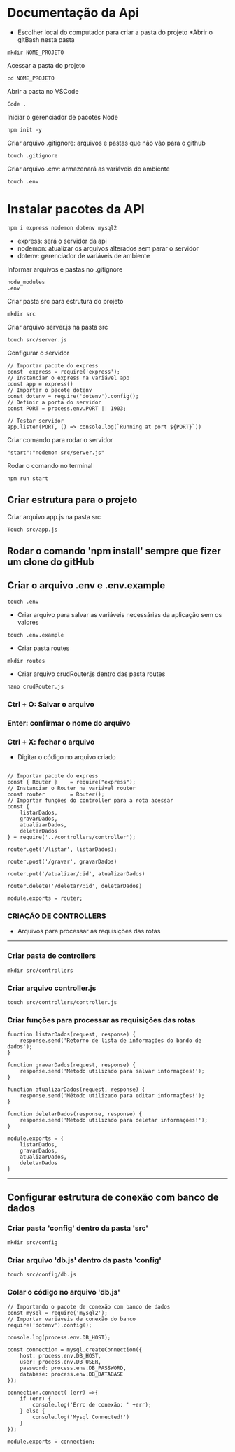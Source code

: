 # Documentação da Api
* Escolher local do computador para criar a pasta do projeto
*Abrir o gitBash nesta pasta

```
mkdir NOME_PROJETO
```
Acessar a pasta do projeto
```
cd NOME_PROJETO
```
Abrir a pasta no VSCode
```
Code .
```
Iniciar o gerenciador de pacotes Node
```
npm init -y
```
Criar arquivo .gitignore: arquivos e pastas que não vão para o github
```
touch .gitignore
```
Criar arquivo .env: armazenará as variáveis do ambiente
```
touch .env
```
# Instalar pacotes da API
```
npm i express nodemon dotenv mysql2
```
* express: será o servidor da api
* nodemon: atualizar os arquivos alterados sem parar o servidor
* dotenv: gerenciador de variáveis de ambiente

Informar arquivos e pastas no .gitignore
```
node_modules
.env
```
Criar pasta src para estrutura do projeto
```
mkdir src
```
Criar arquivo server.js na pasta src
```
touch src/server.js
```
Configurar o servidor
```
// Importar pacote do express
const  express = require('express');
// Instanciar o express na variável app
const app = express()
// Importar o pacote dotenv
const dotenv = require('dotenv').config();
// Definir a porta do servidor
const PORT = process.env.PORT || 1903;

// Testar servidor
app.listen(PORT, () => console.log(`Running at port ${PORT}`))
```

Criar comando para rodar o servidor
```
"start":"nodemon src/server.js"
```

Rodar o comando no terminal
```
npm run start
```

## Criar estrutura para o projeto

Criar arquivo app.js na pasta src
```
Touch src/app.js
```

## Rodar o comando 'npm install' sempre que fizer um clone do gitHub

## Criar o arquivo .env e .env.example

```
touch .env
```
* Criar arquivo para salvar as variáveis necessárias da aplicação sem os valores
```
touch .env.example
```
* Criar pasta routes
```
mkdir routes

```
* Criar arquivo crudRouter.js dentro das pasta routes
```
nano crudRouter.js 
```

### Ctrl + O: Salvar o arquivo
### Enter: confirmar o nome do arquivo
### Ctrl + X: fechar o arquivo

* Digitar o código no arquivo criado
```

// Importar pacote do express
const { Router }    = require("express");
// Instanciar o Router na variável router
const router        = Router();
// Importar funções do controller para a rota acessar
const { 
    listarDados,
    gravarDados,
    atualizarDados,
    deletarDados
} = require('../controllers/controller');

router.get('/listar', listarDados);

router.post('/gravar', gravarDados)

router.put('/atualizar/:id', atualizarDados)

router.delete('/deletar/:id', deletarDados)

module.exports = router;

```
### CRIAÇÃO DE CONTROLLERS
* Arquivos para processar as requisições das rotas

<hr>

### Criar pasta de controllers

```
mkdir src/controllers
```

### Criar arquivo controller.js

```
touch src/controllers/controller.js
```
### Criar funções para processar as requisições das rotas

```
function listarDados(request, response) {
    response.send('Retorno de lista de informações do bando de dados');
}

function gravarDados(request, response) {
    response.send('Método utilizado para salvar informações!');
} 

function atualizarDados(request, response) {
    response.send('Método utilizado para editar informações!');
}

function deletarDados(response, response) {
    response.send('Método utilizado para deletar informações!');
}

module.exports = {
    listarDados, 
    gravarDados,
    atualizarDados,
    deletarDados
}
```
<hr>

## Configurar estrutura de conexão com banco de dados 

### Criar pasta 'config' dentro da pasta 'src'
```
mkdir src/config
```
### Criar arquivo 'db.js' dentro da pasta 'config'
```
touch src/config/db.js
```

### Colar o código no arquivo 'db.js'
```
// Importando o pacote de conexão com banco de dados
const mysql = require('mysql2');
// Importar variáveis de conexão do banco
require('dotenv').config();

console.log(process.env.DB_HOST);

const connection = mysql.createConnection({
    host: process.env.DB_HOST,
    user: process.env.DB_USER,
    password: process.env.DB_PASSWORD,
    database: process.env.DB_DATABASE
});

connection.connect( (err) =>{
    if (err) {
        console.log('Erro de conexão: ' +err);
    } else {
        console.log('Mysql Connected!')
    }
});

module.exports = connection;
```